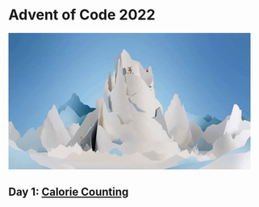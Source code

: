 # Advent of Code 2022

![giphy](giphy.gif)

## Day 1: [Calorie Counting](https://adventofcode.com/2022/day/1)
